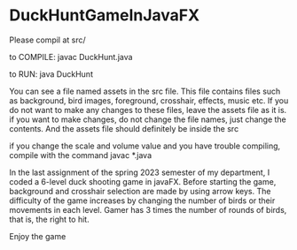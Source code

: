 # DuckHuntGameInJavaFX

Please compil at src/ 

to COMPILE: javac DuckHunt.java 

to RUN: java DuckHunt

You can see a file named assets in the src file. This file contains files such as background, bird images, foreground, crosshair, effects, music etc. If you do not want to make any changes to these files, leave the assets file as it is.
if you want to make changes, do not change the file names, just change the contents. And the assets file should definitely be inside the src

if you change the scale and volume value and you have trouble compiling, compile with the command javac *.java

In the last assignment of the spring 2023 semester of my department, I coded a 6-level duck shooting game in javaFX.
Before starting the game, background and crosshair selection are made by using arrow keys.
The difficulty of the game increases by changing the number of birds or their movements in each level.
Gamer has 3 times the number of rounds of birds, that is, the right to hit.

Enjoy the game
